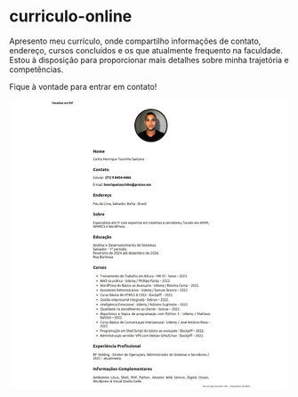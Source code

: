 # curriculo-online
Apresento meu currículo, onde compartilho informações de contato, endereço, cursos concluídos e os que atualmente frequento na faculdade. Estou à disposição para proporcionar mais detalhes sobre minha trajetória e competências. 

Fique à vontade para entrar em contato! 

<img src="https://raw.githubusercontent.com/henriquetourinho/curriculo-online/main/media/versoes/v1.webp">
